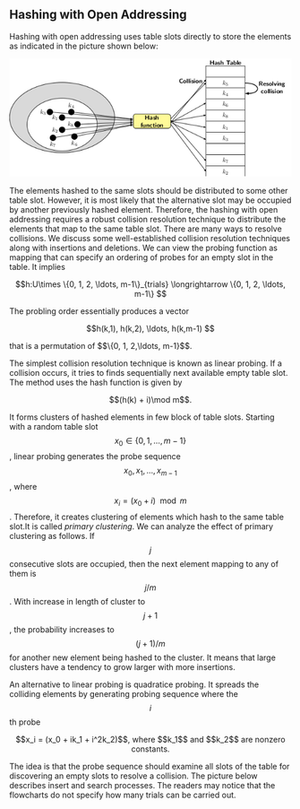


## Hashing with Open Addressing

Hashing with open addressing uses table slots directly to store the elements as indicated in the picture shown below:

<p style="text-align:center">
    <img src="../images/hashingOpenAddressing1.png">                                                       
</p>

The elements hashed to the same slots should be distributed to some other table slot. However, it is most likely that the alternative slot may
be occupied by another previously hashed element. Therefore, the hashing with open addressing requires a robust collision resolution technique 
to distribute the elements that map to the same table slot. There are many ways to resolve collisions. We discuss some well-established collision
resolution techniques along with insertions and deletions. We can view the probing function as mapping that can specify an ordering of probes 
for an empty slot in the table. It implies
<p style="text-align:center"}>
    $$h:U\times \{0, 1, 2, \ldots, m-1\}_{trials} \longrightarrow  \{0, 1, 2, \ldots, m-1\} $$                                          
</p>
The probling order essentially produces a vector 
<p style="text-align:center">
    $$h(k,1), h(k,2), \ldots, h(k,m-1) $$                                     
</p>
that is a permutation of $$\{0, 1, 2,\ldots, m-1}$$. <br>

The simplest collision resolution technique is known as linear probing. If a collision occurs, it tries to finds sequentially next available empty 
table slot. The method uses the hash function is given by 
<p style="text-align:center">
$$(h(k) + i)\mod m$$.
</p>

It forms clusters of hashed elements in few block of table slots. Starting with a random table slot $$x_0\in \{0, 1, \ldots, m-1\}$$, linear probing
generates the probe sequence $$x_0, x_1, \ldots, x_{m-1}$$, where $$x_i = (x_0 + i) \mod m$$. Therefore, it creates clustering of elements which hash
to the same table slot.It is called <i>primary clustering</i>. We can analyze the effect of primary clustering as follows. If $$j$$ consecutive slots
are occupied, then the next element mapping to any of them is $$j/m$$. With increase in length of cluster to $$j+1$$, the probability increases 
to $$(j+1)/m$$ for another new element being hashed to the cluster. It means that large clusters have a tendency to grow larger with more insertions.<br>

An alternative to linear probing is quadratice probing. It spreads the colliding elements by generating probing sequence where the $$i$$th probe 
<p style="text-align:center"}>
$$x_i = (x_0 + ik_1 + i^2k_2)$$, where $$k_1$$ and $$k_2$$ are nonzero constants.  
</p>
The idea is that the probe sequence should examine all slots of the table for discovering an empty slots to resolve a collision. The picture below
describes insert and search processes. The readers may notice that the flowcharts do not specify how many trials can be carried out. 

 
